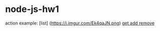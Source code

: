 # node-js-hw1

action example:
[list] (https://i.imgur.com/Ek4qaJN.png)
[get ](https://i.imgur.com/QfPuYDo.png)
[add ](https://i.imgur.com/hIq2DYy.png)
[remove ](https://i.imgur.com/4j4lzH6.png)
